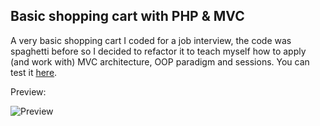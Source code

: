 
## Basic shopping cart with PHP & MVC

A very basic shopping cart I coded for a job interview, the code was spaghetti before so I decided to refactor it to teach myself how to apply (and work with) MVC architecture, OOP paradigm and sessions. You can test it [here](http://shoppingcart.zz.com.ve/).

Preview:

![Preview](https://monosnap.com/file/0hxL1xmyhAy2shQcfZe2ld0HtsyvIt.png)
